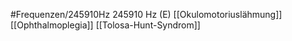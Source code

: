 #Frequenzen/245910Hz
245910 Hz (E)
[[Okulomotoriuslähmung]]
[[Ophthalmoplegia]]
[[Tolosa-Hunt-Syndrom]]